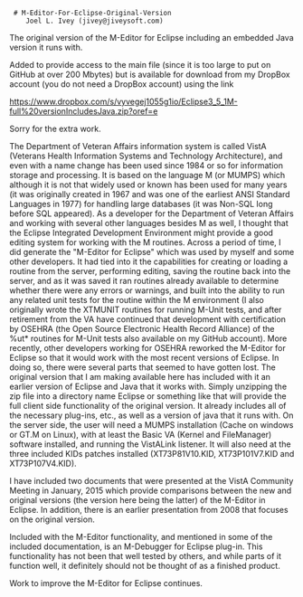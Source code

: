      # M-Editor-For-Eclipse-Original-Version
        Joel L. Ivey (jivey@jiveysoft.com)
        
The original version of the M-Editor for Eclipse including an embedded Java version it runs with.

Added to provide access to the main file (since it is too large to put on GitHub at over 200 Mbytes) but is available for download from my DropBox account (you do not need a DropBox account) using the link 

https://www.dropbox.com/s/vyvegej1055g1io/Eclipse3_5_1M-full%20versionIncludesJava.zip?oref=e

Sorry for the extra work.


The Department of Veteran Affairs information system is called VistA (Veterans Health Information Systems and Technology Architecture), and even with a name change has been used since 1984 or so for information storage and processing.  It is based on the language M (or MUMPS) which although it is not that widely used or known has been used for many years (it was originally created in 1967 and was one of the earliest ANSI Standard Languages in 1977) for handling large databases (it was Non-SQL long before SQL appeared).  As a developer for the Department of Veteran Affairs and working with several other languages besides M as well, I thought that the Eclipse Integrated Development Environment might provide a good editing system for working with the M routines.  Across a period of time, I did generate the "M-Editor for Eclipse" which was used by myself and some other developers.  It had tied into it the capabilities for creating or loading a routine from the server, performing editing, saving the routine back into the server, and as it was saved it ran routines already available to determine whether there were any errors or warnings, and built into the ability to run any related unit tests for the routine within the M environment  (I also originally wrote the XTMUNIT routines for running M-Unit tests, and after retirement from the VA have continued that development with certification by OSEHRA (the Open Source Electronic Health Record Alliance) of the %ut* routines for M-Unit tests also available on my GitHub account).  More recently, other developers working for OSEHRA reworked the M-Editor for Eclipse so that it would work with the most recent versions of Eclipse.  In doing so, there were several parts that seemed to have gotten lost.  The original version that I am making available here has included with it an earlier version of Eclipse and Java that it works with.  Simply unzipping the zip file into a directory name Eclipse or something like that will provide the full client side functionality of the original version.  It already includes all of the necessary plug-ins, etc., as well as a version of java that it runs with.  On the server side, the user will need a MUMPS installation (Cache on windows or GT.M on Linux), with at least the Basic VA (Kernel and FileManager) software installed, and running the VistALink listener.  It will also need at the three included KIDs patches installed (XT73P81V10.KID, XT73P101V7.KID and XT73P107V4.KID).

I have included two documents that were presented at the VistA Community Meeting in January, 2015 which provide comparisons between the new and original versions (the version here being the latter) of the M-Editor in Eclipse.  In addition, there is an earlier presentation from 2008 that focuses on the original version.  

Included with the M-Editor functionality, and mentioned in some of the included documentation, is an M-Debugger for Eclipse plug-in.  This functionality has not been that well tested by others, and while parts of it function well, it definitely should not be thought of as a finished product.

Work to improve the M-Editor for Eclipse continues.

